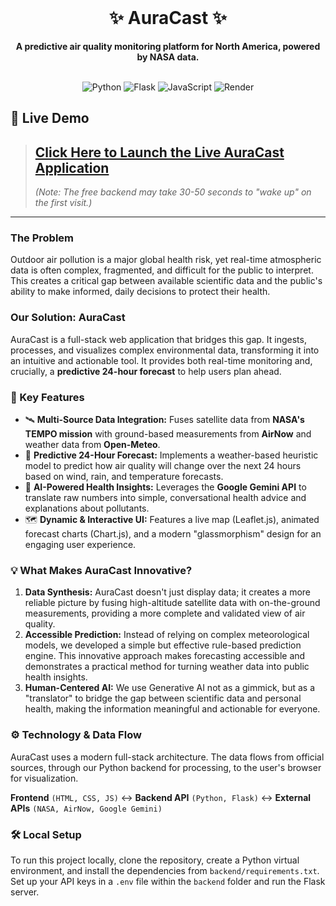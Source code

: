 <div align="center">
  <br />
  <h1>✨ AuraCast ✨</h1>
  <p>
    <b>A predictive air quality monitoring platform for North America, powered by NASA data.</b>
  </p>
  <br />

</div>

<div align="center">
  <img src="https://img.shields.io/badge/Python-3.11+-blue?logo=python&logoColor=white" alt="Python">
  <img src="https://img.shields.io/badge/Flask-black?logo=flask&logoColor=white" alt="Flask">
  <img src="https://img.shields.io/badge/JavaScript-ES6+-yellow?logo=javascript&logoColor=white" alt="JavaScript">
  <img src="https://img.shields.io/badge/Deployment-Render-46E3B7?logo=render&logoColor=white" alt="Render">
</div>

## 🚀 Live Demo

> ## [**Click Here to Launch the Live AuraCast Application**](https://auracast-frontend.onrender.com)
>
> *(Note: The free backend may take 30-50 seconds to "wake up" on the first visit.)*

---

### The Problem

Outdoor air pollution is a major global health risk, yet real-time atmospheric data is often complex, fragmented, and difficult for the public to interpret. This creates a critical gap between available scientific data and the public's ability to make informed, daily decisions to protect their health.

### Our Solution: AuraCast

AuraCast is a full-stack web application that bridges this gap. It ingests, processes, and visualizes complex environmental data, transforming it into an intuitive and actionable tool. It provides both real-time monitoring and, crucially, a **predictive 24-hour forecast** to help users plan ahead.

### 🔑 Key Features

* 🛰️ **Multi-Source Data Integration:** Fuses satellite data from **NASA's TEMPO mission** with ground-based measurements from **AirNow** and weather data from **Open-Meteo**.
* 🔮 **Predictive 24-Hour Forecast:** Implements a weather-based heuristic model to predict how air quality will change over the next 24 hours based on wind, rain, and temperature forecasts.
* 🧠 **AI-Powered Health Insights:** Leverages the **Google Gemini API** to translate raw numbers into simple, conversational health advice and explanations about pollutants.
* 🗺️ **Dynamic & Interactive UI:** Features a live map (Leaflet.js), animated forecast charts (Chart.js), and a modern "glassmorphism" design for an engaging user experience.

### 💡 What Makes AuraCast Innovative?

1.  **Data Synthesis:** AuraCast doesn't just display data; it creates a more reliable picture by fusing high-altitude satellite data with on-the-ground measurements, providing a more complete and validated view of air quality.
2.  **Accessible Prediction:** Instead of relying on complex meteorological models, we developed a simple but effective rule-based prediction engine. This innovative approach makes forecasting accessible and demonstrates a practical method for turning weather data into public health insights.
3.  **Human-Centered AI:** We use Generative AI not as a gimmick, but as a "translator" to bridge the gap between scientific data and personal health, making the information meaningful and actionable for everyone.

### ⚙️ Technology & Data Flow

AuraCast uses a modern full-stack architecture. The data flows from official sources, through our Python backend for processing, to the user's browser for visualization.

**Frontend** `(HTML, CSS, JS)` ↔️ **Backend API** `(Python, Flask)` ↔️ **External APIs** `(NASA, AirNow, Google Gemini)`

### 🛠️ Local Setup

To run this project locally, clone the repository, create a Python virtual environment, and install the dependencies from `backend/requirements.txt`. Set up your API keys in a `.env` file within the `backend` folder and run the Flask server.
